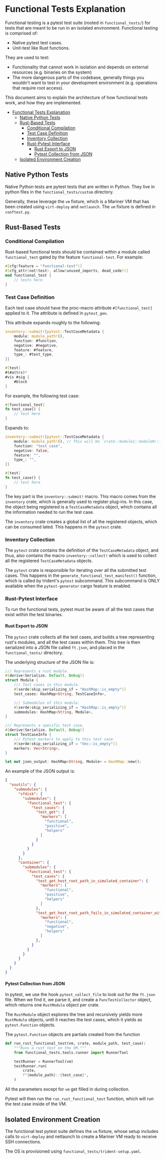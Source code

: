 # Functional Tests Explanation

Functional testing is a pytest test suite (rooted in `functional_tests/`) for
tests that are meant to be run in an isolated environment. Functional testing is
comprised of:

- Native pytest test cases.
- Unit-test like Rust functions.

They are used to test:

- Functionality that cannot work in isolation and depends on external resources
  (e.g. binaries on the system)
- The more dangerous parts of the codebase, generally things you wouldn't want
  to test in your development environment (e.g. operations that require root
  access).

This document aims to explain the architecture of how functional tests work, and
how they are implemented.

- [Functional Tests Explanation](#functional-tests-explanation)
  - [Native Python Tests](#native-python-tests)
  - [Rust-Based Tests](#rust-based-tests)
    - [Conditional Compilation](#conditional-compilation)
    - [Test Case Definition](#test-case-definition)
    - [Inventory Collection](#inventory-collection)
    - [Rust-Pytest Interface](#rust-pytest-interface)
      - [Rust Export to JSON](#rust-export-to-json)
      - [Pytest Collection from JSON](#pytest-collection-from-json)
  - [Isolated Environment Creation](#isolated-environment-creation)

## Native Python Tests

Native Python tests are pytest tests that are written in Python. They live in
python files in the `functional_tests/custom` directory.

Generally, these leverage the `vm` fixture, which is a Mariner VM that has been
created using `virt-deploy` and `netlaunch`. The `vm` fixture is defined in
`conftest.py`.

## Rust-Based Tests

### Conditional Compilation

Rust-based functional tests should be contained within a module called `functional_test`
gated by the feature `functional-test`. For example:

```rust
#[cfg(feature = "functional-test")]
#[cfg_attr(not(test), allow(unused_imports, dead_code))]
mod functional_test {
    // tests here
}
```

### Test Case Definition

Each test case should have the proc-macro attribute `#[functional_test]` applied
to it. The attribute is defined in `pytest_gen`.

This attribute expands roughly to the following:

```rust
inventory::submit!{pytest::TestCaseMetadata {
    module: module_path!(),
    function: #function,
    negative: #negative,
    feature: #feature,
    type_: #test_type,
}}

#[test]
#(#attrs)*
#vis #sig {
    #block
}
```

For example, the following test case:

```rust
#[functional_test]
fn test_case() {
    // test here
}
```

Expands to:

```rust
inventory::submit!{pytest::TestCaseMetadata {
    module: module_path!(), // This will be `crate::module1::moduleN::functional_test`
    function: "test_case",
    negative: false,
    feature: "",
    type_: "",
}}

#[test]
fn test_case() {
    // test here
}
```

The key part is the `inventory::submit!` macro. This macro comes from the
`inventory` crate, which is generally used to register plug-ins. In this case,
the object being registered is a `TestCaseMetadata` object, which contains all
the information needed to run the test case.

The `inventory` crate creates a global list of all the registered objects, which
can be consumed lated. This happens in the `pytest` crate.

### Inventory Collection

The `pytest` crate contains the definition of the `TestCaseMetadata` object, and
thus, also contains the macro `inventory::collect!` which is used to collect all
the registered `TestCaseMetadata` objects.

The `pytest` crate is responsible for iterating over all the submitted test
cases. This happens in the `generate_functional_test_manifest()` function, which
is called by trident's `pytest` subcommand. This subcommand is ONLY available
when the `pytest-generator` cargo feature is enabled.

### Rust-Pytest Interface

To run the functional tests, pytest must be aware of all the test cases that
exist within the test binaries.

#### Rust Export to JSON

The `pytest` crate collects all the test cases, and builds a tree representing
rust's modules, and all the test cases within them. This tree is then serialized
into a JSON file called `ft.json`, and placed in the `functional_tests/`
directory.

The underlying structure of the JSON file is:

```rust
/// Represents a rust module.
#[derive(Serialize, Default, Debug)]
struct Module {
    /// Test cases in this module.
    #[serde(skip_serializing_if = "HashMap::is_empty")]
    test_cases: HashMap<String, TestCaseInfo>,

    /// Submodules of this module.
    #[serde(skip_serializing_if = "HashMap::is_empty")]
    submodules: HashMap<String, Module>,
}

/// Represents a specific test case.
#[derive(Serialize, Default, Debug)]
struct TestCaseInfo {
    /// Pytest markers to apply to this test case.
    #[serde(skip_serializing_if = "Vec::is_empty")]
    markers: Vec<String>,
}

let mut json_output: HashMap<String, Module> = HashMap::new();
```

An example of the JSON output is:

```json
{
  "osutils": {
    "submodules": {
      "sfdisk": {
        "submodules": {
          "functional_test": {
            "test_cases": {
              "test_get": {
                "markers": [
                  "functional",
                  "positive",
                  "helpers"
                ]
              }
            }
          }
        }
      },
      "container": {
        "submodules": {
          "functional_test": {
            "test_cases": {
              "test_get_host_root_path_in_simulated_container": {
                "markers": [
                  "functional",
                  "positive",
                  "helpers"
                ]
              },
              "test_get_host_root_path_fails_in_simulated_container_without_host_mount": {
                "markers": [
                  "functional",
                  "negative",
                  "helpers"
                ]
              },
            }
          }
        }
      }
    }
  }
}
```

#### Pytest Collection from JSON

In pytest, we use the hook `pytest_collect_file` to look out for the `ft.json`
file. When we find it, we parse it, and create a `FuncTestCollector` object,
which returns one `RustModule` object per crate.

The `RustModule` object explores the tree and recursively yields more
`RustModule` objects, until it reaches the test cases, which it yields as
`pytest.Function` objects.

The `pytest.Function` objects are partials created from the function

```python
def run_rust_functional_test(vm, crate, module_path, test_case):
    """Runs a rust test on the VM."""
    from functional_tests.tools.runner import RunnerTool

    testRunner = RunnerTool(vm)
    testRunner.run(
        crate,
        f"{module_path}::{test_case}",
    )
```

All the parameters except for `vm` get filled in during collection.

Pytest will then run the `run_rust_functional_test` function, which will run the
test case inside of the VM.

## Isolated Environment Creation

The functional test pytest suite defines the `vm` fixture, whose setup includes
calls to `virt-deploy` and netlaunch to create a Mariner VM ready to receive SSH
connections.

The OS is provisioned using `functional_tests/trident-setup.yaml`.
